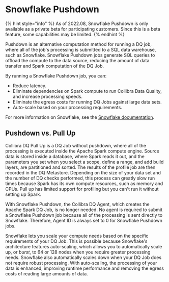 # Snowflake Pushdown

{% hint style="info" %}
As of 2022.08, Snowflake Pushdown is only available as a private beta for participating customers. Since this is a beta feature, some capabilities may be limited.&#x20;
{% endhint %}

Pushdown is an alternative computation method for running a DQ job, where all of the job's processing is submitted to a SQL data warehouse, such as Snowflake. Snowflake Pushdown jobs generate SQL queries to offload the compute to the data source, reducing the amount of data transfer and Spark computation of the DQ Job.

By running a Snowflake Pushdown job, you can:

* Reduce latency.
* Eliminate dependencies on Spark compute to run Collibra Data Quality, and increase processing speeds.
* Eliminate the egress costs for running DQ Jobs against large data sets.
* Auto-scale based on your processing requirements.

For more information on Snowflake, see the [Snowflake documentation](https://docs.snowflake.com/en/user-guide/intro-key-concepts.html).

## Pushdown vs. Pull Up

Collibra DQ Pull Up is a DQ Job without pushdown, where all of the processing is executed inside the Apache Spark compute engine. Source data is stored inside a database, where Spark reads it out, and the parameters you set when you select a scope, define a range, and add build layers, are partitioned and sorted. The results of the profile job are then recorded in the DQ Metastore. Depending on the size of your data set and the number of DQ checks performed, this process can greatly slow run times because Spark has its own compute resources, such as memory and CPUs. Pull up has limited support for profiling but you can't run it without setting up Spark.

With Snowflake Pushdown, the Collibra DQ Agent, which creates the Apache Spark DQ Job, is no longer needed. No agent is required to submit a Snowflake Pushdown job because all of the processing is sent directly to Snowflake. Therefore, Agent ID is always set to 0 for Snowflake Pushdown jobs.&#x20;

Snowflake lets you scale your compute needs based on the specific requirements of your DQ Job. This is possible because Snowflake's architecture features auto-scaling, which allows you to automatically scale up, or _burst_, to 64 or 128 nodes when you require greater processing needs. Snowflake also automatically scales down when your DQ Job does not require robust processing. With auto-scaling, the processing of your data is enhanced, improving runtime performance and removing the egress costs of reading large amounts of data.
